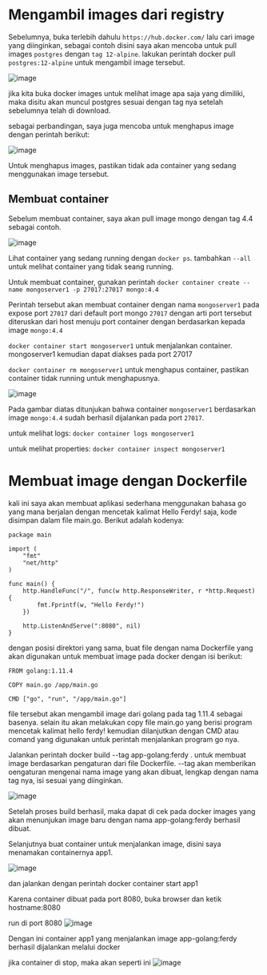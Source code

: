 # Mengambil images dari registry

Sebelumnya, buka terlebih dahulu `https://hub.docker.com/` lalu cari image yang diinginkan, sebagai contoh disini saya akan mencoba untuk pull images `postgres` dengan `tag 12-alpine`. lakukan perintah docker pull `postgres:12-alpine` untuk mengambil image tersebut.

![image](https://github.com/ferdyansahalfariz/balajarDocker/assets/96871156/677a403c-aa89-443f-8b65-c6df8dc17dbb)

jika kita buka docker images untuk melihat image apa saja yang dimiliki, maka disitu akan muncul postgres sesuai dengan tag nya setelah sebelumnya telah di download.

sebagai perbandingan, saya juga mencoba untuk menghapus image dengan perintah berikut:

![image](https://github.com/ferdyansahalfariz/balajarDocker/assets/96871156/0f22ed7f-3493-4062-aafd-0f35d81c6ec5)

Untuk menghapus images, pastikan tidak ada container yang sedang menggunakan image tersebut.

## Membuat container

Sebelum membuat container, saya akan pull image mongo dengan tag 4.4 sebagai contoh.

![image](https://github.com/ferdyansahalfariz/balajarDocker/assets/96871156/0cac3300-e606-4f6d-bea0-5caf1c8165ce)

Lihat container yang sedang running dengan `docker ps`. tambahkan `--all` untuk melihat container yang tidak seang running.

Untuk membuat container, gunakan perintah `docker container create --name mongoserver1 -p 27017:27017 mongo:4.4`

Perintah tersebut akan membuat container dengan nama `mongoserver1` pada expose port `27017` dari default port mongo `27017` dengan arti port tersebut diteruskan dari host menuju port container dengan berdasarkan kepada image `mongo:4.4`

`docker container start mongoserver1` untuk menjalankan container. mongoserver1 kemudian dapat diakses pada port 27017

`docker container rm mongoserver1` untuk menghapus container, pastikan container tidak running untuk menghapusnya.

![image](https://github.com/ferdyansahalfariz/balajarDocker/assets/96871156/4f056912-a13a-4db3-a6a6-1753a8c675e7)

Pada gambar diatas ditunjukan bahwa container `mongoserver1` berdasarkan image `mongo:4.4` sudah berhasil dijalankan pada port `27017`.

untuk melihat logs: `docker container logs mongoserver1`

untuk melihat properties: `docker container inspect mongoserver1`

# Membuat image dengan Dockerfile

kali ini saya akan membuat aplikasi sederhana menggunakan bahasa go yang mana berjalan dengan mencetak kalimat Hello Ferdy! saja, kode disimpan dalam file main.go. Berikut adalah kodenya:

```
package main

import (
	"fmt"
	"net/http"
)

func main() {
	http.HandleFunc("/", func(w http.ResponseWriter, r *http.Request) {
		fmt.Fprintf(w, "Hello Ferdy!")
	})

	http.ListenAndServe(":8080", nil)
}
```

dengan posisi direktori yang sama, buat file dengan nama Dockerfile yang akan digunakan untuk membuat image pada docker dengan isi berikut:

```
FROM golang:1.11.4

COPY main.go /app/main.go

CMD ["go", "run", "/app/main.go"]
```

file tersebut akan mengambil image dari golang pada tag 1.11.4 sebagai basenya. selain itu akan melakukan copy file main.go yang berisi program mencetak kalimat hello ferdy! kemudian dilanjutkan dengan CMD atau comand yang digunakan untuk perintah menjalankan program go nya.

Jalankan perintah docker build --tag app-golang:ferdy . untuk membuat image berdasarkan pengaturan dari file Dockerfile. --tag akan memberikan oengaturan mengenai nama image yang akan dibuat, lengkap dengan nama tag nya, isi sesuai yang diinginkan.

![image](https://github.com/ferdyansahalfariz/balajarDocker/assets/96871156/4d7f18f0-ed72-4f85-9fbf-4f6a320c6a12)

Setelah proses build berhasil, maka dapat di cek pada docker images yang akan menunjukan image baru dengan nama app-golang:ferdy berhasil dibuat.

Selanjutnya buat container untuk menjalankan image, disini saya menamakan containernya app1.

![image](https://github.com/ferdyansahalfariz/balajarDocker/assets/96871156/8c4a2d46-3992-44f6-a779-7390ab610d8a)

dan jalankan dengan perintah docker container start app1

Karena container dibuat pada port 8080, buka browser dan ketik hostname:8080

run di port 8080
![image](https://github.com/ferdyansahalfariz/balajarDocker/assets/96871156/95b6b681-a556-4afa-a2a1-424383132747)

Dengan ini container app1 yang menjalankan image app-golang:ferdy berhasil dijalankan melalui docker

jika container di stop, maka akan seperti ini
![image](https://github.com/ferdyansahalfariz/balajarDocker/assets/96871156/5c8e5d3e-1a1d-4503-a03e-b460476e4ddb)
